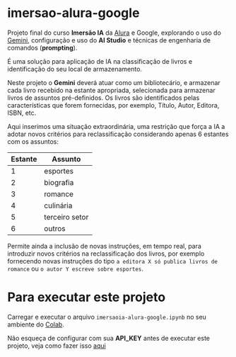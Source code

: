 # imersao-alura-google

Projeto final do curso **Imersão IA** da [Alura](https://www.alura.com.br/) e Google, explorando o uso do [Gemini](https://gemini.google.com), configuração e uso do **AI Studio** e técnicas de engenharia de comandos (**prompting**).

É uma solução para aplicação de IA na classificação de livros e identificação do seu local de armazenamento.

Neste projeto o **Gemini** deverá atuar como um bibliotecário, e armazenar cada livro recebido na estante apropriada, selecionada para armazenar livros de assuntos pré-definidos. Os livros são identificados pelas características que forem fornecidas, por exemplo, Título, Autor, Editora, ISBN, etc.

Aqui inserimos uma situação extraordinária, uma restrição que força a IA a adotar novos critérios para reclassificação considerando apenas 6 estantes com os assuntos:

Estante|Assunto
---|---
1|esportes
2|biografia
3|romance
4|culinária
5|terceiro setor
6|outros

Permite ainda a inclusão de novas instruções, em tempo real, para introduzir novos critérios na reclassificação dos livros, por exemplo fornecendo novas instruções do tipo ```a editora X só publica livros de romance``` ou ```o autor Y escreve sobre esportes```.


# Para executar este projeto

Carregar e executar o arquivo ```imersaoia-alura-google.ipynb``` no seu ambiente do [Colab](https://colab.research.google.com/).

Não esqueça de configurar com sua **API_KEY** antes de executar este projeto, veja como fazer isso [aqui](
https://github.com/google-gemini/cookbook/blob/main/quickstarts/Authentication.ipynb)





